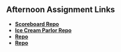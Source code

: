 ## Afternoon Assignment Links

* **[Scoreboard Repo](https://github.com/zbarnes32/scoreboard)**
* **[Ice Cream Parlor Repo](https://github.com/zbarnes32/ice-cream-parlor)**
* **[Repo](https://github.com/zbarnes32/<ASSIGNMENT_REPO>)**
* **[Repo](https://github.com/zbarnes32/<ASSIGNMENT_REPO>)**
